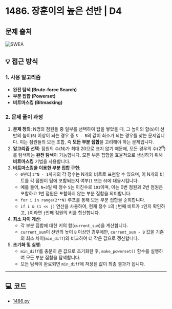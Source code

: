 # 1486. 장훈이의 높은 선반 | D4

## 문제 출처
![SWEA](https://swexpertacademy.com/main/talk/solvingClub/problemView.do?solveclubId=AZgvQCv6GNXHBIT9&contestProbId=AV2b7Yf6ABcBBASw&probBoxId=AZiiM-4KAVbHBIT9&type=PROBLEM&problemBoxTitle=A%ED%98%95_%EC%B6%94%EC%B2%9C+%ED%95%99%EC%8A%B5+%EC%9E%90%EB%A3%8C&problemBoxCnt=24)

## 💡 접근 방식

### 1. 사용 알고리즘
* **완전 탐색 (Brute-force Search)**
* **부분 집합 (Powerset)**
* **비트마스킹 (Bitmasking)**

### 2. 문제 풀이 과정
1.  **문제 정의**: N명의 점원들 중 일부를 선택하여 탑을 쌓았을 때, 그 높이의 합(`S`)이 선반의 높이(`B`) 이상이 되는 경우 중 `S - B`의 값이 최소가 되는 경우를 찾는 문제입니다. 이는 점원들의 모든 조합, 즉 **모든 부분 집합**을 고려해야 하는 문제입니다.
2.  **알고리즘 선택**: 점원의 수(N)가 최대 20으로 크지 않기 때문에, 모든 경우의 수($2^N$)를 탐색하는 **완전 탐색**이 가능합니다. 모든 부분 집합을 효율적으로 생성하기 위해 **비트마스킹** 기법을 사용합니다.
3.  **비트마스킹을 이용한 부분 집합 구현**:
    * `0`부터 `2^N - 1`까지의 각 정수는 N개의 비트로 표현할 수 있으며, 이 N개의 비트를 각 점원이 탑에 포함되는지 여부(`1` 또는 `0`)에 대응시킵니다.
    * 예를 들어, `N=3`일 때 정수 `5`는 이진수로 `101`이며, 이는 0번 점원과 2번 점원은 포함하고 1번 점원은 포함하지 않는 부분 집합을 의미합니다.
    * `for i in range(2**N)` 루프를 통해 모든 부분 집합을 순회합니다.
    * `if i & (1 << j)` 연산을 사용하여, 현재 정수 `i`의 `j`번째 비트가 `1`인지 확인하고, `1`이라면 `j`번째 점원의 키를 합산합니다.
4.  **최소 차이 계산**:
    * 각 부분 집합에 대한 키의 합(`current_sum`)을 계산합니다.
    * `current_sum`이 선반의 높이 `B` 이상인 경우에만, `current_sum - B` 값을 기존의 최소 차이(`min_diff`)와 비교하여 더 작은 값으로 갱신합니다.
5.  **초기화 및 실행**:
    * `min_diff`를 충분히 큰 값으로 초기화한 후, `make_powerset()` 함수를 실행하여 모든 부분 집합을 탐색합니다.
    * 모든 탐색이 완료되면 `min_diff`에 저장된 값이 최종 결과가 됩니다.


---

## 💻 코드
* [1486.py](1486.py)